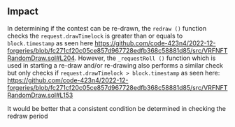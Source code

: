 ## Impact
In determining if the contest can be re-drawn, the `redraw ()` function checks the `request.drawTimelock` is greater than or equals  to `block.timestamp` as seen here https://github.com/code-423n4/2022-12-forgeries/blob/fc271cf20c05ce857d967728edfb368c58881d85/src/VRFNFTRandomDraw.sol#L204. 
However, the `_requestRoll ()` function which is used in starting a re-draw and/or re-drawing also performs a similar check but only checks if `request.drawTimelock > block.timestamp` as seen here: https://github.com/code-423n4/2022-12-forgeries/blob/fc271cf20c05ce857d967728edfb368c58881d85/src/VRFNFTRandomDraw.sol#L153

It would be better that a consistent condition be determined in checking the redraw period